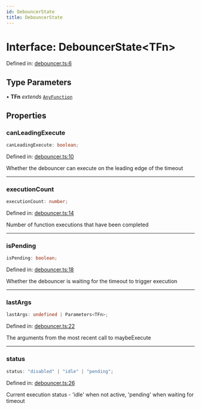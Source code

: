 ```yaml
---
id: DebouncerState
title: DebouncerState
---
```


<!-- DO NOT EDIT: this page is autogenerated from the type comments -->

# Interface: DebouncerState\<TFn\>

Defined in: [debouncer.ts:6](https://github.com/TanStack/pacer/blob/main/packages/pacer/src/debouncer.ts#L6)

## Type Parameters

• **TFn** *extends* [`AnyFunction`](../../type-aliases/anyfunction.md)

## Properties

### canLeadingExecute

```ts
canLeadingExecute: boolean;
```

Defined in: [debouncer.ts:10](https://github.com/TanStack/pacer/blob/main/packages/pacer/src/debouncer.ts#L10)

Whether the debouncer can execute on the leading edge of the timeout

***

### executionCount

```ts
executionCount: number;
```

Defined in: [debouncer.ts:14](https://github.com/TanStack/pacer/blob/main/packages/pacer/src/debouncer.ts#L14)

Number of function executions that have been completed

***

### isPending

```ts
isPending: boolean;
```

Defined in: [debouncer.ts:18](https://github.com/TanStack/pacer/blob/main/packages/pacer/src/debouncer.ts#L18)

Whether the debouncer is waiting for the timeout to trigger execution

***

### lastArgs

```ts
lastArgs: undefined | Parameters<TFn>;
```

Defined in: [debouncer.ts:22](https://github.com/TanStack/pacer/blob/main/packages/pacer/src/debouncer.ts#L22)

The arguments from the most recent call to maybeExecute

***

### status

```ts
status: "disabled" | "idle" | "pending";
```

Defined in: [debouncer.ts:26](https://github.com/TanStack/pacer/blob/main/packages/pacer/src/debouncer.ts#L26)

Current execution status - 'idle' when not active, 'pending' when waiting for timeout
